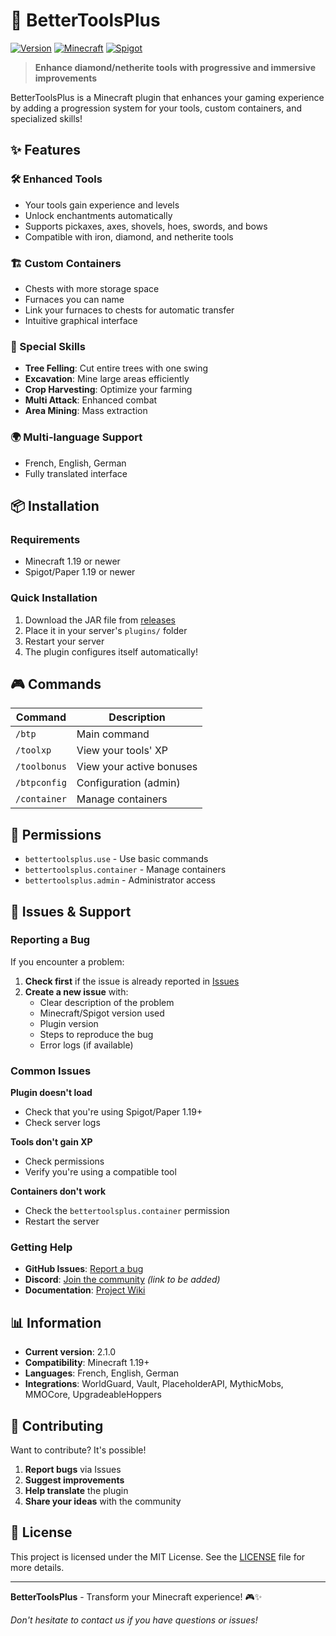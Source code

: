 # 🔧 BetterToolsPlus

[![Version](https://img.shields.io/badge/version-2.1.0-blue.svg)](https://github.com/KingTatouille/BetterToolsPlus/releases)
[![Minecraft](https://img.shields.io/badge/Minecraft-1.19+-green.svg)](https://www.minecraft.net/)
[![Spigot](https://img.shields.io/badge/Spigot-1.19+-yellow.svg)](https://www.spigotmc.org/)

> **Enhance diamond/netherite tools with progressive and immersive improvements**

BetterToolsPlus is a Minecraft plugin that enhances your gaming experience by adding a progression system for your tools, custom containers, and specialized skills!

## ✨ Features

### 🛠️ Enhanced Tools
- Your tools gain experience and levels
- Unlock enchantments automatically
- Supports pickaxes, axes, shovels, hoes, swords, and bows
- Compatible with iron, diamond, and netherite tools

### 🏗️ Custom Containers
- Chests with more storage space
- Furnaces you can name
- Link your furnaces to chests for automatic transfer
- Intuitive graphical interface

### 🎯 Special Skills
- **Tree Felling**: Cut entire trees with one swing
- **Excavation**: Mine large areas efficiently
- **Crop Harvesting**: Optimize your farming
- **Multi Attack**: Enhanced combat
- **Area Mining**: Mass extraction

### 🌍 Multi-language Support
- French, English, German
- Fully translated interface

## 📦 Installation

### Requirements
- Minecraft 1.19 or newer
- Spigot/Paper 1.19 or newer

### Quick Installation
1. Download the JAR file from [releases](https://github.com/KingTatouille/BetterToolsPlus/releases)
2. Place it in your server's `plugins/` folder
3. Restart your server
4. The plugin configures itself automatically!

## 🎮 Commands

| Command | Description |
|---------|-------------|
| `/btp` | Main command |
| `/toolxp` | View your tools' XP |
| `/toolbonus` | View your active bonuses |
| `/btpconfig` | Configuration (admin) |
| `/container` | Manage containers |

## 🔧 Permissions

- `bettertoolsplus.use` - Use basic commands
- `bettertoolsplus.container` - Manage containers
- `bettertoolsplus.admin` - Administrator access

## 🐛 Issues & Support

### Reporting a Bug
If you encounter a problem:

1. **Check first** if the issue is already reported in [Issues](https://github.com/KingTatouille/BetterToolsPlus/issues)
2. **Create a new issue** with:
   - Clear description of the problem
   - Minecraft/Spigot version used
   - Plugin version
   - Steps to reproduce the bug
   - Error logs (if available)

### Common Issues

**Plugin doesn't load**
- Check that you're using Spigot/Paper 1.19+
- Check server logs

**Tools don't gain XP**
- Check permissions
- Verify you're using a compatible tool

**Containers don't work**
- Check the `bettertoolsplus.container` permission
- Restart the server

### Getting Help

- **GitHub Issues**: [Report a bug](https://github.com/KingTatouille/BetterToolsPlus/issues)
- **Discord**: [Join the community](https://discord.gg/your-discord) *(link to be added)*
- **Documentation**: [Project Wiki](https://github.com/KingTatouille/BetterToolsPlus/wiki)

## 📊 Information

- **Current version**: 2.1.0
- **Compatibility**: Minecraft 1.19+
- **Languages**: French, English, German
- **Integrations**: WorldGuard, Vault, PlaceholderAPI, MythicMobs, MMOCore, UpgradeableHoppers

## 🤝 Contributing

Want to contribute? It's possible!

1. **Report bugs** via Issues
2. **Suggest improvements**
3. **Help translate** the plugin
4. **Share your ideas** with the community

## 📄 License

This project is licensed under the MIT License. See the [LICENSE](LICENSE) file for more details.

---

**BetterToolsPlus** - Transform your Minecraft experience! 🎮✨

*Don't hesitate to contact us if you have questions or issues!*
